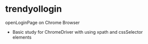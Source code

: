# trendyollogin
openLoginPage on Chrome Browser

* Basic study for ChromeDriver with using xpath and cssSelector elements
